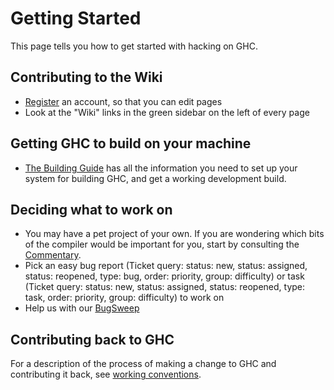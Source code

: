 # Getting Started


This page tells you how to get started with hacking on GHC.

## Contributing to the Wiki

- [Register](/trac/ghc/register) an account, so that you can edit pages
- Look at the "Wiki" links in the green sidebar on the left of every page

## Getting GHC to build on your machine

- [The Building Guide](building) has all the information you need to set up your system for building GHC, and get a working development build.

## Deciding what to work on

- You may have a pet project of your own.  If you are wondering which bits of the compiler would be important for you, start by consulting the [Commentary](commentary). 
- Pick an easy bug report (Ticket query: status: new, status: assigned, status: reopened, type: bug, order: priority, group: difficulty) or task (Ticket query: status: new, status: assigned, status: reopened, type: task, order: priority, group: difficulty) to work on
- Help us with our [BugSweep](bug-sweep)

## Contributing back to GHC


For a description of the process of making a change to GHC and contributing it back, see [working conventions](working-conventions).
